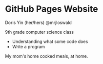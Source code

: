 # GitHub Pages Website 

Doris Yin (her/hers) @mrjloswald

9th grade computer science class
* Understanding what some code does
* Write a program 

My mom's home cooked meals, at home. 

